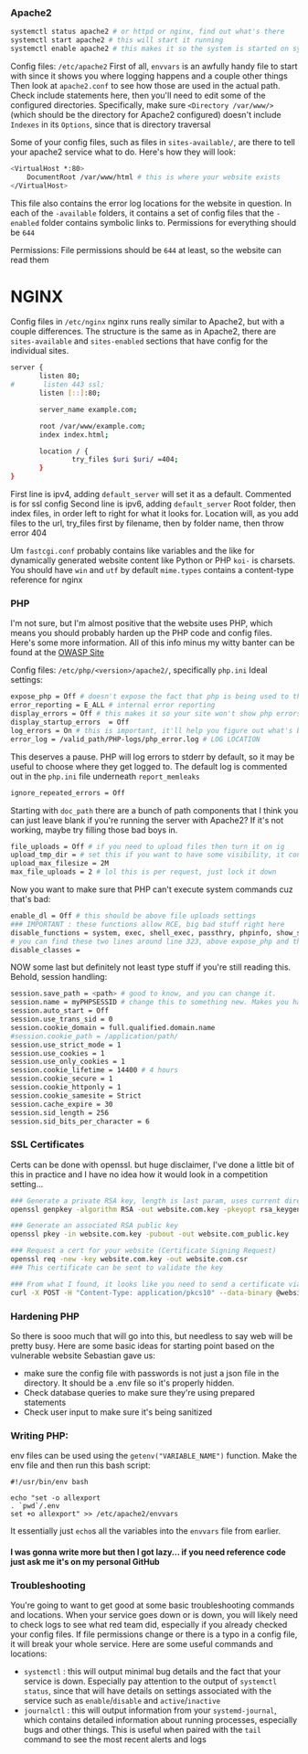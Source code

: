 ### Apache2
```sh
systemctl status apache2 # or httpd or nginx, find out what's there
systemctl start apache2 # this will start it running
systemctl enable apache2 # this makes it so the system is started on system start
```

Config files:
`/etc/apache2`
First of all, `envvars` is an awfully handy file to start with since it shows you where logging happens and a couple other things
Then look at `apache2.conf` to see how those are used in the actual path. Check include statements here, then you'll need to edit some of the configured directories. Specifically, make sure `<Directory /var/www/>` (which should be the directory for Apache2 configured) doesn't include `Indexes` in its `Options`, since that is directory traversal

Some of your config files, such as files in `sites-available/`, are there to tell your apache2 service what to do. Here's how they will look:
```sh
<VirtualHost *:80>
	DocumentRoot /var/www/html # this is where your website exists
</VirtualHost>
```
This file also contains the error log locations for the website in question.
In each of the `-available` folders, it contains a set of config files that the `-enabled` folder contains symbolic links to. Permissions for everything should be `644`

Permissions:
File permissions should be `644` at least, so the website can read them

# NGINX
Config files in `/etc/nginx`
nginx runs really similar to Apache2, but with a couple differences. The structure is the same as in Apache2, there are `sites-available` and `sites-enabled` sections that have config for the individual sites. 
```sh
server {
       listen 80;
#       listen 443 ssl;
       listen [::]:80;

       server_name example.com;

       root /var/www/example.com;
       index index.html;

       location / {
               try_files $uri $uri/ =404;
       }
}
```
First line is ipv4, adding `default_server` will set it as a default. Commented is for ssl config
Second line is ipv6, adding `default_server`
Root folder, then index files, in order left to right for what it looks for.
Location will, as you add files to the url, try_files first by filename, then by folder name, then throw error 404

Um `fastcgi.conf` probably contains like variables and the like for dynamically generated website content like Python or PHP
`koi-` is charsets. You should have `win` and `utf` by default
`mime.types` contains a content-type reference for nginx

### PHP
I'm not sure, but I'm almost positive that the website uses PHP, which means you should probably harden up the PHP code and config files. Here's some more information.
All of this info minus my witty banter can be found at the [OWASP Site](https://cheatsheetseries.owasp.org/cheatsheets/PHP_Configuration_Cheat_Sheet.html)

Config files:
`/etc/php/<version>/apache2/`, specifically `php.ini`
Ideal settings:
```sh
expose_php = Off # doesn't expose the fact that php is being used to the user
error_reporting = E_ALL # internal error reporting
display_errors = Off # this makes it so your site won't show php errors to the user
display_startup_errors  = Off
log_errors = On # this is important, it'll help you figure out what's broken =
error_log = /valid_path/PHP-logs/php_error.log # LOG LOCATION
```
This deserves a pause. PHP will log errors to stderr by default, so it may be useful to choose where they get logged to. The default log is commented out in the `php.ini` file underneath `report_memleaks`
```sh
ignore_repeated_errors = Off
```
Starting with `doc_path` there are a bunch of path components that I think you can just leave blank if you're running the server with Apache2? If it's not working, maybe try filling those bad boys in.
```sh
file_uploads = Off # if you need to upload files then turn it on ig
upload_tmp_dir = # set this if you want to have some visibility, it controls where files go. System default is used if not set and is /tmp
upload_max_filesize = 2M
max_file_uploads = 2 # lol this is per request, just lock it down
```
Now you want to make sure that PHP can't execute system commands cuz that's bad:
```sh
enable_dl = Off # this should be above file uploads settings
### IMPORTANT : these functions allow RCE, big bad stuff right here
disable_functions = system, exec, shell_exec, passthry, phpinfo, show_source, highlight_file, popen, proc_open, fopen_with_path, dbmopen, dbase_open, putenv, move_uploaded_file, chdir, mkdir, rmdir, chmod, rename, filepro, filepro_rowcount, filepro_retrieve, posix_mkfifo
# you can find these two lines around line 323, above expose_php and those first config settings
disable_classes = 
```
NOW some last but definitely not least type stuff if you're still reading this. Behold, session handling:
```sh
session.save_path = <path> # good to know, and you can change it.
session.name = myPHPSESSID # change this to something new. Makes you harder to mess with
session.auto_start = Off
session.use_trans_sid = 0
session.cookie_domain = full.qualified.domain.name
#session.cookie_path = /application/path/
session.use_strict_mode = 1
session.use_cookies = 1
session.use_only_cookies = 1
session.cookie_lifetime = 14400 # 4 hours
session.cookie_secure = 1
session.cookie_httponly = 1
session.cookie_samesite = Strict
session.cache_expire = 30
session.sid_length = 256
session.sid_bits_per_character = 6
```

### SSL Certificates
Certs can be done with openssl. but huge disclaimer, I've done a little bit of this in practice and I have no idea how it would look in a competition setting...
```sh
### Generate a private RSA key, length is last param, uses current directory
openssl genpkey -algorithm RSA -out website.com.key -pkeyopt rsa_keygen_bits:2048

### Generate an associated RSA public key
openssl pkey -in website.com.key -pubout -out website.com_public.key

### Request a cert for your website (Certificate Signing Request)
openssl req -new -key website.com.key -out website.com.csr
### This certificate can be sent to validate the key

### From what I found, it looks like you need to send a certificate via curl to a website?? Here's what that command might look like, but I might be super wrong
curl -X POST -H "Content-Type: application/pkcs10" --data-binary @website.com.csr https://example.com/ca/endpoint
```

### Hardening PHP
So there is sooo much that will go into this, but needless to say web will be pretty busy. Here are some basic ideas for starting point based on the vulnerable website Sebastian gave us:
- make sure the config file with passwords is not just a json file in the directory. It should be a .env file so it's properly hidden.
- Check database queries to make sure they're using prepared statements
- Check user input to make sure it's being sanitized

### Writing PHP:
env files can be used using the `getenv("VARIABLE_NAME")` function. Make the env file and then run this bash script:
```
#!/usr/bin/env bash

echo "set -o allexport
. `pwd`/.env
set +o allexport" >> /etc/apache2/envvars
```
It essentially just `echo`s all the variables into the `envvars` file from earlier.
#### I was gonna write more but then I got lazy... if you need reference code just ask me it's on my personal GitHub

### Troubleshooting
You're going to want to get good at some basic troubleshooting commands and locations. When your service goes down or is down, you will likely need to check logs to see what red team did, especially if you already checked your config files. If file permissions change or there is a typo in a config file, it will break your whole service.
Here are some useful commands and locations:
- `systemctl` : this will output minimal bug details and the fact that your service is down. Especially pay attention to the output of `systemctl status`, since that will have details on settings associated with the service such as `enable`/`disable` and `active`/`inactive`
- `journalctl` : this will output information from your `systemd-journal`, which contains detailed information about running processes, especially bugs and other things. This is useful when paired with the `tail` command to see the most recent alerts and logs